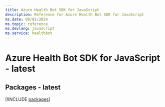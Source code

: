 ```yaml
---
title: Azure Health Bot SDK for JavaScript
description: Reference for Azure Health Bot SDK for JavaScript
ms.date: 08/01/2024
ms.topic: reference
ms.devlang: javascript
ms.service: healthbot
---
```

# Azure Health Bot SDK for JavaScript - latest
## Packages - latest
[!INCLUDE [packages](health-bot-index.md)]